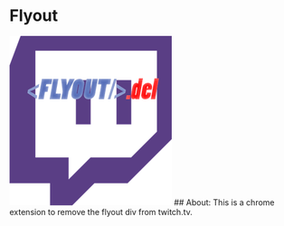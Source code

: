 # Flyout
<img src="assets/logo.png"/>
## About:
This is a chrome extension to remove the flyout div from twitch.tv.


